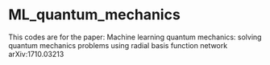 # ML_quantum_mechanics
This codes are for the paper: Machine learning quantum mechanics: solving quantum mechanics problems using radial basis function network
arXiv:1710.03213
